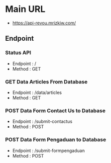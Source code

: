 # Main URL
* https://api-revou.mrizkiw.com/

## Endpoint
### Status API

* Endpoint  : /
* Method    : GET

### GET Data Articles From Database

* Endpoint  : /data/articles
* Method    : GET

### POST Data Form Contact Us to Database

* Endpoint  : /submit-contactus
* Method    : POST

### POST Data Form Pengaduan to Database

* Endpoint  : /submit-formpengaduan
* Method    : POST
